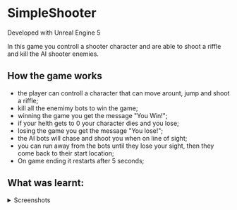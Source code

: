 # SimpleShooter

Developed with Unreal Engine 5

In this game you controll a shooter character and are able to shoot a riffle and kill the AI shooter enemies.

## How the game works

- the player can controll a character that can move arount, jump and shoot a riffle;
- kill all the enemimy bots to win the game;
- winning the game you get the message "You Win!";
- if your helth gets to 0 your character dies and you lose;
- losing the game you get the message "You lose!";
- the AI bots will chase and shoot you when on line of sight;
- you can run away from the bots until they lose your sight, then they come back to their start location;
- On game ending it restarts after 5 seconds;

## What was learnt:
  

<details>
  <summary>Screenshots</summary>
  
  ![image](https://user-images.githubusercontent.com/27180625/228097864-f6b1b4f9-6ea9-4381-9cf8-01f989de458f.png)
  
  ![image](https://user-images.githubusercontent.com/27180625/228097964-94febd8b-36b9-4cfd-9926-a3a5f1c20d45.png)

  ![image](https://user-images.githubusercontent.com/27180625/228098063-8cc2d47f-89c7-4f57-915e-d2a5b32607a9.png)
</details>



